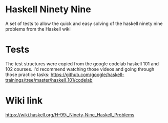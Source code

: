 # Haskell Ninety Nine
A set of tests to allow the quick and easy solving of the haskell ninety nine problems from the Haskell wiki

# Tests
The test structures were copied from the google codelab haskell 101 and 102 courses. I'd recommend watching those videos and going through those practice tasks:
https://github.com/google/haskell-trainings/tree/master/haskell_101/codelab

# Wiki link
https://wiki.haskell.org/H-99:_Ninety-Nine_Haskell_Problems

